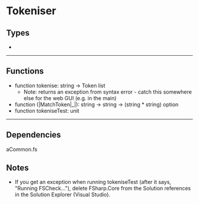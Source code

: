 # Tokeniser

## Types
*
---
## Functions

* function tokenise: string -> Token list
	* Note: returns an exception from syntax error - catch this somewhere else for the web GUI (e.g. in the main)
* function (|MatchToken|_|): string -> string -> (string * string) option
* function tokeniseTest: unit
---
## Dependencies

aCommon.fs

## Notes

* If you get an exception when running tokeniseTest (after it says, "Running FSCheck..."), delete FSharp.Core from the Solution references in the Solution Explorer (Visual Studio).